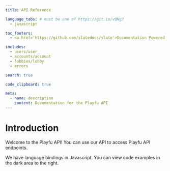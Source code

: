 ```yaml
---
title: API Reference

language_tabs: # must be one of https://git.io/vQNgJ
  - javascript

toc_footers:
  - <a href='https://github.com/slatedocs/slate'>Documentation Powered by Slate</a>

includes:
  - users/user
  - accounts/account
  - lobbies/lobby
  - errors

search: true

code_clipboard: true

meta:
  - name: description
    content: Documentation for the Playfu API
---
```


# Introduction

Welcome to the Playfu API! You can use our API to access Playfu API endpoints.

We have language bindings in Javascript. You can view code examples in the dark area to the right.
